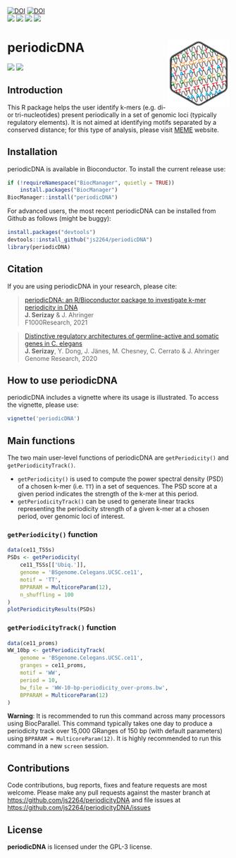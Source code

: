 [![DOI](https://img.shields.io/badge/F1000Research-[DOI]10.12688/f1000research.51143.1-g.svg)](https://f1000research.com/articles/10-141)
[![DOI](https://img.shields.io/badge/GR-[DOI]10.1101/gr.265934.120-green.svg)](https://doi.org/10.1101/gr.265934.120)  
[![](https://img.shields.io/badge/release%20version-1.1.1-orange.svg)](https://www.bioconductor.org/packages/periodicDNA)
[![](https://img.shields.io/badge/lifecycle-production-blue.svg)](https://www.tidyverse.org/lifecycle/#production)
[![](https://img.shields.io/github/languages/code-size/js2264/periodicDNA.svg)](https://github.com/js2264/periodicDNA)
[![](https://img.shields.io/badge/license-GPL--3-orange.svg)](https://www.gnu.org/licenses/gpl-3.0.en.html)

# periodicDNA <img src="man/figures/logo.png" align="right" alt="" />

![](https://raw.githubusercontent.com/js2264/periodicDNA/master/man/figures/TT_tissue-specific-classes.png)
![](https://raw.githubusercontent.com/js2264/periodicDNA/master/man/figures/WW-TT-AA-10bp-periodicity_tissue-spe-TSSs.png)

## Introduction

This R package helps the user identify k-mers (e.g. di- or 
tri-nucleotides) present periodically in a set of genomic loci (typically 
regulatory elements). It is not aimed at identifying motifs separated by a 
conserved distance; for this type of analysis, please visit 
[MEME](http://meme-suite.org) website.

## Installation

periodicDNA is available in Bioconductor. To install the current release use:

```r
if (!requireNamespace("BiocManager", quietly = TRUE))
    install.packages("BiocManager")
BiocManager::install("periodicDNA")
```

For advanced users, the most recent periodicDNA can be installed 
from Github as follows (might be buggy):

```r
install.packages("devtools")
devtools::install_github("js2264/periodicDNA")
library(periodicDNA)
```

## Citation

If you are using periodicDNA in your research, please cite: 

> [periodicDNA: an R/Bioconductor package to investigate k-mer periodicity in DNA](https://f1000research.com/articles/10-141)  
> **J. Serizay** & J. Ahringer  
> F1000Research, 2021

> [Distinctive regulatory architectures of germline-active and somatic genes in C. elegans](https://genome.cshlp.org/content/early/2020/10/21/gr.265934.120.abstract)  
> **J. Serizay**, Y. Dong, J. Jänes, M. Chesney, C. Cerrato & J. Ahringer  
> Genome Research, 2020

## How to use periodicDNA

periodicDNA includes a vignette where its usage is 
illustrated. To access the vignette, please use:

```r
vignette('periodicDNA')
```

## Main functions 

The two main user-level functions of periodicDNA are `getPeriodicity()` and 
`getPeriodicityTrack()`.

* `getPeriodicity()` is used to compute the power spectral density 
  (PSD) of a chosen k-mer (i.e. `TT`) in a set of sequences. The PSD 
  score at a given period indicates the strength of the k-mer at 
  this period. 
* `getPeriodicityTrack()` can be used to generate linear tracks representing 
  the periodicity strength of a given k-mer at a chosen period, over genomic
  loci of interest. 

### `getPeriodicity()` function

```r
data(ce11_TSSs)
PSDs <- getPeriodicity(
    ce11_TSSs[['Ubiq.']],
    genome = 'BSgenome.Celegans.UCSC.ce11',
    motif = 'TT', 
    BPPARAM = MulticoreParam(12), 
    n_shuffling = 100
)
plotPeriodicityResults(PSDs)
```

### `getPeriodicityTrack()` function

```r
data(ce11_proms)
WW_10bp <- getPeriodicityTrack(
    genome = 'BSgenome.Celegans.UCSC.ce11',
    granges = ce11_proms, 
    motif = 'WW',
    period = 10,
    bw_file = 'WW-10-bp-periodicity_over-proms.bw', 
    BPPARAM = MulticoreParam(12)
)
```

**Warning**: It is recommended to run this command across many processors 
using BiocParallel. This command typically takes one day to produce 
a periodicity track over 15,000 GRanges of 150 bp (with default parameters) 
using `BPPARAM = MulticoreParam(12)`. 
It is highly recommended to run this command in a new `screen` session.

## Contributions
Code contributions, bug reports, fixes and feature requests are most welcome.
Please make any pull requests against the master branch at 
https://github.com/js2264/periodicityDNA
and file issues at https://github.com/js2264/periodicityDNA/issues

## License 
**periodicDNA** is licensed under the GPL-3 license.
